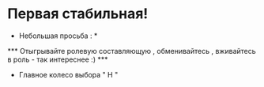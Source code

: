 # Первая стабильная!
* Небольшая просьба : *

*** Отыгрывайте ролевую составляющую , обменивайтесь , вживайтесь в роль - так интереснее :) ***
- Главное колесо выбора " H "
  
